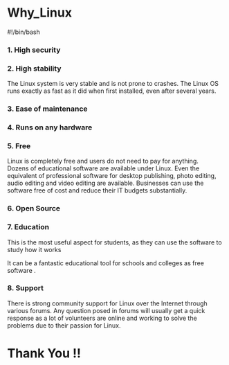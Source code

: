 # Why_Linux

#!/bin/bash

### 1. High security

### 2. High stability
The Linux system is very stable and is not prone to crashes. 
The Linux OS runs exactly as fast as it did when first installed, even after several years.

### 3. Ease of maintenance

### 4. Runs on any hardware

### 5. Free
Linux is completely free and users do not need to pay for anything.  
Dozens of educational software are available under Linux. 
Even the equivalent of professional software for desktop publishing, photo editing, audio editing and video editing are available. 
Businesses can use the software free of cost and reduce their IT budgets substantially.

### 6. Open Source

### 7. Education

This is the most useful aspect for students, as they can use the software to study how it works

It can be a fantastic educational tool for schools and colleges as free software .

### 8. Support

There is strong community support for Linux over the Internet through various forums. 
Any question posed in forums will usually get a quick response as a lot of volunteers are online and working 
to solve the problems due to their passion for Linux.


#  Thank You !!
